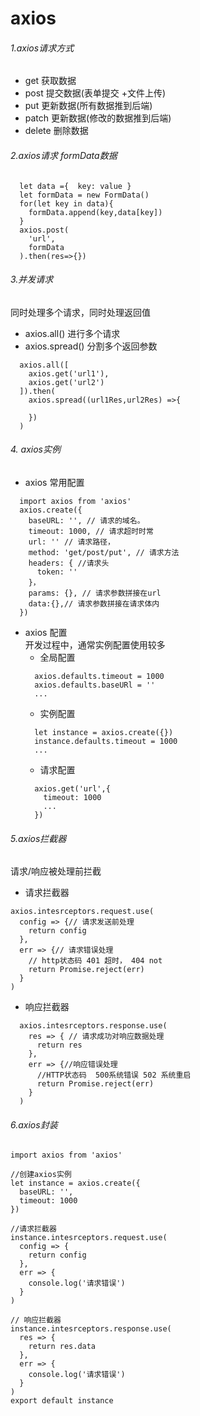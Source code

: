 # axios

###### 1.axios请求方式

- get  获取数据
- post  提交数据(表单提交 +文件上传)
- put  更新数据(所有数据推到后端)
- patch  更新数据(修改的数据推到后端)
- delete  删除数据

###### 2.axios请求 formData数据

```
  let data ={  key: value }
  let formData = new FormData()
  for(let key in data){
    formData.append(key,data[key])
  }
  axios.post(
    'url',
    formData
  ).then(res=>{})
```

###### 3.并发请求

同时处理多个请求，同时处理返回值
- axios.all() 进行多个请求
- axios.spread() 分割多个返回参数
```
  axios.all([
    axios.get('url1'),
    axios.get('url2')
  ]).then(
    axios.spread((url1Res,url2Res) =>{

    })
  )
```

###### 4. axios实例

- axios 常用配置
```
  import axios from 'axios'
  axios.create({
    baseURL: '', // 请求的域名。
    timeout: 1000, // 请求超时时常
    url: '' // 请求路径，
    method: 'get/post/put', // 请求方法
    headers: { //请求头
      token: ''
    }，
    params: {}, // 请求参数拼接在url
    data:{},// 请求参数拼接在请求体内
  })
```
- axios 配置  
开发过程中，通常实例配置使用较多
  - 全局配置
  ```
    axios.defaults.timeout = 1000   
    axios.defaults.baseURl = ''
    ...
  ```
  - 实例配置  
  ```
    let instance = axios.create({})  
    instance.defaults.timeout = 1000
    ...
  ```
  - 请求配置
  ```
    axios.get('url',{
      timeout: 1000
      ...
    })
  ```

###### 5.axios拦截器

请求/响应被处理前拦截

- 请求拦截器

```
axios.intesrceptors.request.use(
  config => {// 请求发送前处理
    return config
  },
  err => {// 请求错误处理
    // http状态码 401 超时， 404 not
    return Promise.reject(err)
  }
)

```
- 响应拦截器

```
  axios.intesrceptors.response.use(
    res => { // 请求成功对响应数据处理
      return res
    },
    err => {//响应错误处理
      //HTTP状态码  500系统错误 502 系统重启
      return Promise.reject(err)
    }
  )
```

###### 6.axios封装

```
import axios from 'axios'

//创建axios实例
let instance = axios.create({
  baseURL: '',
  timeout: 1000
})

//请求拦截器
instance.intesrceptors.request.use(
  config => {
    return config
  },
  err => {
    console.log('请求错误')
  }
)

// 响应拦截器
instance.intesrceptors.response.use(
  res => {
    return res.data
  },
  err => {
    console.log('请求错误')
  }
)
export default instance
```
